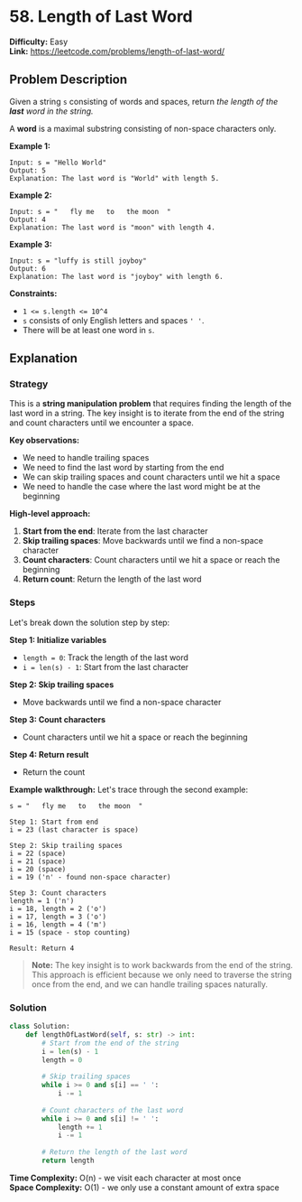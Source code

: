 # 58. Length of Last Word

**Difficulty:** Easy  
**Link:** https://leetcode.com/problems/length-of-last-word/

## Problem Description

Given a string `s` consisting of words and spaces, return *the length of the **last** word in the string.*

A **word** is a maximal substring consisting of non-space characters only.

**Example 1:**
```
Input: s = "Hello World"
Output: 5
Explanation: The last word is "World" with length 5.
```

**Example 2:**
```
Input: s = "   fly me   to   the moon  "
Output: 4
Explanation: The last word is "moon" with length 4.
```

**Example 3:**
```
Input: s = "luffy is still joyboy"
Output: 6
Explanation: The last word is "joyboy" with length 6.
```

**Constraints:**
- `1 <= s.length <= 10^4`
- `s` consists of only English letters and spaces `' '`.
- There will be at least one word in `s`.

## Explanation

### Strategy

This is a **string manipulation problem** that requires finding the length of the last word in a string. The key insight is to iterate from the end of the string and count characters until we encounter a space.

**Key observations:**
- We need to handle trailing spaces
- We need to find the last word by starting from the end
- We can skip trailing spaces and count characters until we hit a space
- We need to handle the case where the last word might be at the beginning

**High-level approach:**
1. **Start from the end**: Iterate from the last character
2. **Skip trailing spaces**: Move backwards until we find a non-space character
3. **Count characters**: Count characters until we hit a space or reach the beginning
4. **Return count**: Return the length of the last word

### Steps

Let's break down the solution step by step:

**Step 1: Initialize variables**
- `length = 0`: Track the length of the last word
- `i = len(s) - 1`: Start from the last character

**Step 2: Skip trailing spaces**
- Move backwards until we find a non-space character

**Step 3: Count characters**
- Count characters until we hit a space or reach the beginning

**Step 4: Return result**
- Return the count

**Example walkthrough:**
Let's trace through the second example:

```
s = "   fly me   to   the moon  "

Step 1: Start from end
i = 23 (last character is space)

Step 2: Skip trailing spaces
i = 22 (space)
i = 21 (space)
i = 20 (space)
i = 19 ('n' - found non-space character)

Step 3: Count characters
length = 1 ('n')
i = 18, length = 2 ('o')
i = 17, length = 3 ('o')
i = 16, length = 4 ('m')
i = 15 (space - stop counting)

Result: Return 4
```

> **Note:** The key insight is to work backwards from the end of the string. This approach is efficient because we only need to traverse the string once from the end, and we can handle trailing spaces naturally.

### Solution

```python
class Solution:
    def lengthOfLastWord(self, s: str) -> int:
        # Start from the end of the string
        i = len(s) - 1
        length = 0
        
        # Skip trailing spaces
        while i >= 0 and s[i] == ' ':
            i -= 1
        
        # Count characters of the last word
        while i >= 0 and s[i] != ' ':
            length += 1
            i -= 1
        
        # Return the length of the last word
        return length
```

**Time Complexity:** O(n) - we visit each character at most once  
**Space Complexity:** O(1) - we only use a constant amount of extra space 